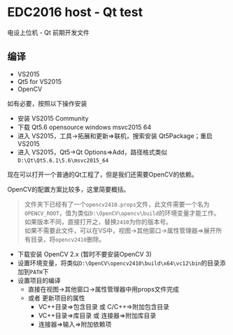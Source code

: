 # EDC2016 host - Qt test

电设上位机 - Qt 前期开发文件

## 编译

- VS2015
- Qt5 for VS2015
- OpenCV

如有必要，按照以下操作安装

- 安装 VS2015 Community
- 下载 Qt5.6 opensource windows msvc2015 64
- 进入 VS2015，工具->拓展和更新=>联机，搜索安装 Qt5Package；重启VS2015
- 进入 VS2015，Qt5->Qt Options=>Add，路径格式类似 `D:\Qt\Qt5.6.1\5.6\msvc2015_64`

现在可以打开一个普通的Qt工程了，但是我们还需要OpenCV的依赖。

OpenCV的配置方案比较多，这里简要概括。

> 文件夹下已经有了一个`opencv2410.props`文件，此文件需要一个名为`OPENCV_ROOT`，值为类似`D:\OpenCV\opencv\build`的环境变量才能工作。
> <br>如果版本不同，直接打开之，替换`2410`为你的版本号。
> <br>如果不需要此文件，可以在VS中，视图->其他窗口->属性管理器=>展开所有目录，将`opencv2410`删除。

- 下载安装 OpenCV 2.x (暂时不要安装OpenCV 3)
- 设置环境变量，将类似`D:\OpenCV\opencv2410\build\x64\vc12\bin`的目录添加到`PATH`下
- 设置项目的编译
    - 直接在视图->其他窗口->属性管理器中用props文件完成
    - 或者 更新项目的属性
        - VC++目录=>包含目录 或 C/C++=>附加包含目录
        - VC++目录=>库目录 或 连接器=>附加库目录
        - 连接器=>输入=>附加依赖项

